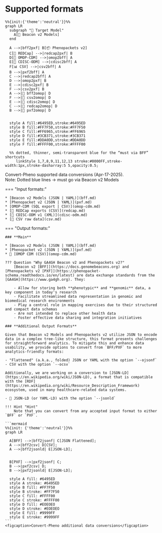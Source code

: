 # Supported formats

```mermaid
%%{init:{'theme':'neutral'}}%%
graph LR
  subgraph "🎯 Target Model"
    A[🧬 Beacon v2 Models]
  end

  A -->|bff2pxf| B[📦 Phenopackets v2]
  C[📝 REDCap] -->|redcap2pxf| B
  D[🏥 OMOP-CDM] -->|omop2bff| A
  E[📑 CDISC-ODM] -->|cdisc2bff| A
  F[📊 CSV] -->|csv2bff| A
  B -->|pxf2bff| A
  C -->|redcap2bff| A
  D -->|omop2pxf| B
  E -->|cdisc2pxf| B
  F -->|csv2pxf| B
  A -->|🧪 bff2omop| D
  F -->|🧪 csv2omop| D
  E -->|🧪 cdisc2omop| D
  C -->|🧪 redcap2omop| D
  B -->|🧪 pxf2omop| D


  style A fill:#6495ED,stroke:#6495ED
  style B fill:#FF7F50,stroke:#FF7F50
  style C fill:#FF6965,stroke:#FF6965
  style D fill:#3CB371,stroke:#3CB371
  style E fill:#DDA0DD,stroke:#DDA0DD
  style F fill:#FFFF00,stroke:#FFFF00

  %% dotted, thinner, semi‑transparent blue for the “must via BFF” shortcuts
     linkStyle 1,7,8,9,11,12,13 stroke:#0000FF,stroke-width:1px,stroke-dasharray:5 5,opacity:0.5;
```

<figcaption>Convert-Pheno supported data conversions (Apr-17-2025).<br />Note: Dotted blue lines → must go via Beacon v2 Models</figcaption>

=== "Input formats:"

    * [Beacon v2 Models (JSON | YAML)](bff.md)
    * [Phenopacket v2 (JSON | YAML)](pxf.md)
    * [OMOP-CDM (SQL export | CSV)](omop-cdm.md)
    * [🧪 REDCap exports (CSV)](redcap.md)
    * [🧪 CDISC-ODM v1 (XML)](cdisc-odm.md)
    * [🧪 CSV raw data](csv.md)

=== "Output formats:"

    ### **Main**

    * [Beacon v2 Models (JSON | YAML)](bff.md)
    * [Phenopacket v2 (JSON | YAML)](pxf.md)
    * 🧪 [OMOP CDM (CSV)](omop-cdm.md)

    ??? Question "Why GA4GH Beacon v2 and Phenopackets v2?"
        [Beacon v2 [BFF]](https://docs.genomebeacons.org) and [Phenopackets v2 [PXF]](https://phenopacket-schema.readthedocs.io/en/latest) are data exchange standards from the [GA4GH](https://www.ga4gh.org). They:
     
        - Allow for storing both **phenotypic** and **genomic** data, a key component in today's research
        - Facilitate streamlined data representation in genomic and biomedical research environments 
        - Play a central role in mapping exercises due to their structured and compact data schemas
        - Are not intended to replace other health data
        - Foster effective data sharing and integration initiatives

    ### **Additional Output Formats**
    
    Given that Beacon v2 Models and Phenopackets v2 utilize JSON to encode data in a complex tree-like structure, this format presents challenges for straightforward analytics. To mitigate this and enhance data usability, we provide options to convert from `BFF/PXF` to more analytics-friendly formats:

    - "Flattened" (a.k.a., folded) JSON or YAML with the option `--ojsonf`
    - CSV with the option `--ocsv`

    Additionally, we are working on a conversion to [JSON-LD](https://en.wikipedia.org/wiki/JSON-LD), a format that is compatible with the [RDF](https://en.wikipedia.org/wiki/Resource_Description_Framework) ecosystem, used in many healthcare-related data systems.

    - 🧪 JSON-LD (or YAML-LD) with the option `--jsonld`

    !!! Hint "Hint"
        Note that you can convert from any accepted input format to either `BFF` or `PXF`.

    ```mermaid
    %%{init: {'theme':'neutral'}}%%
    graph LR
    
      A[BFF] -->|bff2jsonf| C[JSON Flattened];
      A -->|bff2csv| D[CSV];
      A -->|bff2jsonld| E[JSON-LD];


      B[PXF] -->|pxf2jsonf| C;
      B -->|pxf2csv| D;
      B -->|pxf2jsonld| E[JSON-LD];

      style A fill: #6495ED
      style A stroke: #6495ED
      style B fill: #FF7F50
      style B stroke: #FF7F50
      style C fill: #FFFF00
      style C stroke: #FFFF00
      style D fill: #EOEOEO
      style D stroke: #EOEOEO
      style E fill: #9999FF
      style E stroke: #9999FF
    ```
    <figcaption>Convert-Pheno additional data conversions</figcaption>
